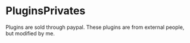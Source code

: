 # PluginsPrivates
Plugins are sold through paypal. These plugins are from external people, but modified by me.
